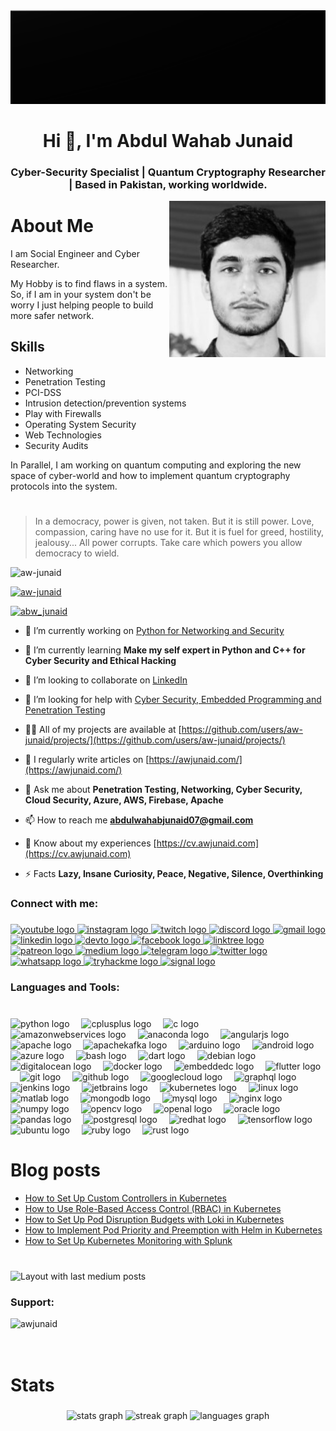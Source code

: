 <img align = "" src="https://github.com/aw-junaid/aw-junaid/blob/main/peakpx.jpg" width="1000" height="150" alt="awjunaid">
<h1 align="center">Hi 👋, I'm Abdul Wahab Junaid</h1>

<h3 align="center">Cyber-Security Specialist | Quantum Cryptography Researcher | Based in Pakistan, working worldwide.</h3>

<img class="rounded-image" src="https://github.com/aw-junaid/aw-junaid/blob/main/1668274976669.jpeg" alt="awjunaid" width="250" align="right">

# About Me

I am Social Engineer and Cyber Researcher. 

My Hobby is to find flaws in a system. So, if I am in your system don't be worry I just helping people to build more safer network.


<h2>Skills</h2>

<ul>
  <li>Networking</li>
  <li>Penetration Testing</li>
  <li>PCI-DSS</li>
  <li>Intrusion detection/prevention systems</li>
  <li>Play with Firewalls</li>
  <li>Operating System Security</li>
  <li> Web Technologies</li>
  <li>Security Audits</li>
   
</ul>  

In Parallel, I am working on quantum computing and exploring the new space of cyber-world and how to implement quantum cryptography protocols into the system.

#
<blockquote> In a democracy, power is given, not taken. But it is still power. Love, compassion, caring have no use for it. But it is fuel for greed, hostility,  jealousy... All power corrupts. Take care which powers you allow democracy to wield.
</blockquote>

<p align="left"> <img src="https://komarev.com/ghpvc/?username=aw-junaid&label=Profile%20views&color=000000&style=flat" alt="aw-junaid" /> </p>

<p align="left"> <a href="https://github.com/ryo-ma/github-profile-trophy"><img src="https://github-profile-trophy.vercel.app/?username=aw-junaid" alt="aw-junaid" /></a> </p>

<p align="left"> <a href="https://twitter.com/abw_junaid" target="blank"><img src="https://img.shields.io/twitter/follow/abw_junaid?logo=twitter&style=for-the-badge" alt="abw_junaid" /></a> </p>

- 🔭 I’m currently working on [Python for Networking and Security](https://github.com/aw-junaid/Python_For_Networking_and_Security)

- 🌱 I’m currently learning **Make my self expert in Python and C++ for Cyber Security and Ethical Hacking**

- 👯 I’m looking to collaborate on [LinkedIn](https://www.linkedin.com/in/aw-junaid/)

- 🤝 I’m looking for help with [Cyber Security, Embedded Programming and Penetration Testing](https://awjunaid.com/contact-me/)

- 👨‍💻 All of my projects are available at [https://github.com/users/aw-junaid/projects/](https://github.com/users/aw-junaid/projects/)

- 📝 I regularly write articles on [https://awjunaid.com/](https://awjunaid.com/)

- 💬 Ask me about **Penetration Testing, Networking, Cyber Security, Cloud Security, Azure, AWS, Firebase, Apache**

- 📫 How to reach me **abdulwahabjunaid07@gmail.com**

- 📄 Know about my experiences [https://cv.awjunaid.com](https://cv.awjunaid.com)

- ⚡ Facts **Lazy, Insane Curiosity, Peace, Negative, Silence, Overthinking**



<h3 align="left">Connect with me:</h3>

###

<div align="left">
  <a href="https://www.youtube.com/@awjunaid/featured" target="_blank">
    <img src="https://img.shields.io/static/v1?message=Youtube&logo=youtube&label=&color=FF0000&logoColor=white&labelColor=&style=plastic" height="27" alt="youtube logo"  />
  </a>
  <a href="https://www.instagram.com/4wji_in41d" target="_blank">
    <img src="https://img.shields.io/static/v1?message=Instagram&logo=instagram&label=&color=E4405F&logoColor=white&labelColor=&style=plastic" height="27" alt="instagram logo"  />
  </a>
  <a href="https://www.twitch.tv/awjunaid" target="_blank">
    <img src="https://img.shields.io/static/v1?message=Twitch&logo=twitch&label=&color=9146FF&logoColor=white&labelColor=&style=plastic" height="27" alt="twitch logo"  />
  </a>
  <a href="https://discord.gg/fy6MN3EQ" target="_blank">
    <img src="https://img.shields.io/static/v1?message=Discord&logo=discord&label=&color=7289DA&logoColor=white&labelColor=&style=plastic" height="27" alt="discord logo"  />
  </a>
  <a href="mailto:abdulwahabjunaid07@gmail.com" target="_blank">
    <img src="https://img.shields.io/static/v1?message=Gmail&logo=gmail&label=&color=D14836&logoColor=white&labelColor=&style=plastic" height="27" alt="gmail logo"  />
  </a>
  <a href="https://www.linkedin.com/in/aw-junaid" target="_blank">
    <img src="https://img.shields.io/static/v1?message=LinkedIn&logo=linkedin&label=&color=0077B5&logoColor=white&labelColor=&style=plastic" height="27" alt="linkedin logo"  />
  </a>
  <a href="https://dev.to/awjunaid" target="_blank">
    <img src="https://img.shields.io/static/v1?message=dev.to&logo=dev.to&label=&color=0A0A0A&logoColor=white&labelColor=&style=plastic" height="27" alt="devto logo"  />
  </a>
  <a href="https://www.facebook.com/abdulwahjunaid" target="_blank">
    <img src="https://img.shields.io/static/v1?message=Facebook&logo=facebook&label=&color=1877F2&logoColor=white&labelColor=&style=plastic" height="27" alt="facebook logo"  />
  </a>
  <a href="https://linktr.ee/awjunaid" target="_blank">
    <img src="https://img.shields.io/static/v1?message=Linktree&logo=linktree&label=&color=1de9b6&logoColor=white&labelColor=&style=plastic" height="27" alt="linktree logo"  />
  </a>
  <a href="https://www.patreon.com/awjunaid" target="_blank">
    <img src="https://img.shields.io/static/v1?message=Patreon&logo=patreon&label=&color=F96854&logoColor=white&labelColor=&style=plastic" height="27" alt="patreon logo"  />
  </a>
  <a href="https://medium.com/@aw-junaid" target="_blank">
    <img src="https://img.shields.io/static/v1?message=Medium&logo=medium&label=&color=12100E&logoColor=white&labelColor=&style=plastic" height="27" alt="medium logo"  />
  </a>
  <a href="https://t.me/aw_junaid" target="_blank">
    <img src="https://img.shields.io/static/v1?message=Telegram&logo=telegram&label=&color=2CA5E0&logoColor=white&labelColor=&style=plastic" height="27" alt="telegram logo"  />
  </a>
  <a href="https://twitter.com/abw_junaid" target="_blank">
    <img src="https://img.shields.io/static/v1?message=Twitter&logo=twitter&label=&color=1DA1F2&logoColor=white&labelColor=&style=plastic" height="27" alt="twitter logo"  />
  </a>
  <a href="https://whatsapp.com/channel/0029VaCXDFaDJ6H8eKO6bB1p" target="_blank">
    <img src="https://img.shields.io/static/v1?message=Whatsapp&logo=whatsapp&label=&color=25D366&logoColor=white&labelColor=&style=plastic" height="27" alt="whatsapp logo"  />
  </a>
  <a href="https://tryhackme.com/p/abdulwahabjunaid" target="_blank">
    <img src="https://img.shields.io/static/v1?message=TryHackMe&logo=tryhackme&label=&color=88cc14&logoColor=white&labelColor=&style=plastic" height="27" alt="tryhackme logo"  />
  </a>
  <a href="https://signal.group/#CjQKIIn4N7hSjCHxyHraz0LMLKOOxHWEM9vj6xrlx9cqLY4KEhD-GB0mJ0Q8Qn5iEB3R1kOk" target="_blank">
    <img src="https://img.shields.io/static/v1?message=Signal&logo=signal&label=&color=039BE5&logoColor=white&labelColor=&style=plastic" height="27" alt="signal logo"  />
  </a>
</div>

###

<h3 align="left">Languages and Tools:</h3>

###

<br clear="both">

<div align="left">
  <img src="https://cdn.jsdelivr.net/gh/devicons/devicon/icons/python/python-original.svg" height="33" alt="python logo"  />
  <img width="11" />
  <img src="https://cdn.jsdelivr.net/gh/devicons/devicon/icons/cplusplus/cplusplus-original.svg" height="33" alt="cplusplus logo"  />
  <img width="11" />
  <img src="https://cdn.jsdelivr.net/gh/devicons/devicon/icons/c/c-original.svg" height="33" alt="c logo"  />
  <img width="11" />
  <img src="https://cdn.jsdelivr.net/gh/devicons/devicon/icons/amazonwebservices/amazonwebservices-original.svg" height="33" alt="amazonwebservices logo"  />
  <img width="11" />
  <img src="https://cdn.jsdelivr.net/gh/devicons/devicon/icons/anaconda/anaconda-original.svg" height="33" alt="anaconda logo"  />
  <img width="11" />
  <img src="https://cdn.jsdelivr.net/gh/devicons/devicon/icons/angularjs/angularjs-original.svg" height="33" alt="angularjs logo"  />
  <img width="11" />
  <img src="https://cdn.jsdelivr.net/gh/devicons/devicon/icons/apache/apache-original.svg" height="33" alt="apache logo"  />
  <img width="11" />
  <img src="https://cdn.jsdelivr.net/gh/devicons/devicon/icons/apachekafka/apachekafka-original.svg" height="33" alt="apachekafka logo"  />
  <img width="11" />
  <img src="https://cdn.jsdelivr.net/gh/devicons/devicon/icons/arduino/arduino-original.svg" height="33" alt="arduino logo"  />
  <img width="11" />
  <img src="https://cdn.jsdelivr.net/gh/devicons/devicon/icons/android/android-original.svg" height="33" alt="android logo"  />
  <img width="11" />
  <img src="https://cdn.jsdelivr.net/gh/devicons/devicon/icons/azure/azure-original.svg" height="33" alt="azure logo"  />
  <img width="11" />
  <img src="https://cdn.jsdelivr.net/gh/devicons/devicon/icons/bash/bash-original.svg" height="33" alt="bash logo"  />
  <img width="11" />
  <img src="https://cdn.jsdelivr.net/gh/devicons/devicon/icons/dart/dart-original.svg" height="33" alt="dart logo"  />
  <img width="11" />
  <img src="https://cdn.jsdelivr.net/gh/devicons/devicon/icons/debian/debian-original.svg" height="33" alt="debian logo"  />
  <img width="11" />
  <img src="https://cdn.jsdelivr.net/gh/devicons/devicon/icons/digitalocean/digitalocean-original.svg" height="33" alt="digitalocean logo"  />
  <img width="11" />
  <img src="https://cdn.jsdelivr.net/gh/devicons/devicon/icons/docker/docker-original.svg" height="33" alt="docker logo"  />
  <img width="11" />
  <img src="https://cdn.jsdelivr.net/gh/devicons/devicon/icons/embeddedc/embeddedc-original.svg" height="33" alt="embeddedc logo"  />
  <img width="11" />
  <img src="https://cdn.jsdelivr.net/gh/devicons/devicon/icons/flutter/flutter-original.svg" height="33" alt="flutter logo"  />
  <img width="11" />
  <img src="https://cdn.jsdelivr.net/gh/devicons/devicon/icons/git/git-original.svg" height="33" alt="git logo"  />
  <img width="11" />
  <img src="https://cdn.jsdelivr.net/gh/devicons/devicon/icons/github/github-original.svg" height="33" alt="github logo"  />
  <img width="11" />
  <img src="https://cdn.jsdelivr.net/gh/devicons/devicon/icons/googlecloud/googlecloud-original.svg" height="33" alt="googlecloud logo"  />
  <img width="11" />
  <img src="https://cdn.jsdelivr.net/gh/devicons/devicon/icons/graphql/graphql-plain.svg" height="33" alt="graphql logo"  />
  <img width="11" />
  <img src="https://cdn.jsdelivr.net/gh/devicons/devicon/icons/jenkins/jenkins-line.svg" height="33" alt="jenkins logo"  />
  <img width="11" />
  <img src="https://cdn.jsdelivr.net/gh/devicons/devicon/icons/jetbrains/jetbrains-original.svg" height="33" alt="jetbrains logo"  />
  <img width="11" />
  <img src="https://cdn.jsdelivr.net/gh/devicons/devicon/icons/kubernetes/kubernetes-plain.svg" height="33" alt="kubernetes logo"  />
  <img width="11" />
  <img src="https://cdn.jsdelivr.net/gh/devicons/devicon/icons/linux/linux-original.svg" height="33" alt="linux logo"  />
  <img width="11" />
  <img src="https://cdn.jsdelivr.net/gh/devicons/devicon/icons/matlab/matlab-original.svg" height="33" alt="matlab logo"  />
  <img width="11" />
  <img src="https://cdn.jsdelivr.net/gh/devicons/devicon/icons/mongodb/mongodb-original.svg" height="33" alt="mongodb logo"  />
  <img width="11" />
  <img src="https://cdn.jsdelivr.net/gh/devicons/devicon/icons/mysql/mysql-original.svg" height="33" alt="mysql logo"  />
  <img width="11" />
  <img src="https://cdn.jsdelivr.net/gh/devicons/devicon/icons/nginx/nginx-original.svg" height="33" alt="nginx logo"  />
  <img width="11" />
  <img src="https://cdn.jsdelivr.net/gh/devicons/devicon/icons/numpy/numpy-original.svg" height="33" alt="numpy logo"  />
  <img width="11" />
  <img src="https://cdn.jsdelivr.net/gh/devicons/devicon/icons/opencv/opencv-original.svg" height="33" alt="opencv logo"  />
  <img width="11" />
  <img src="https://cdn.jsdelivr.net/gh/devicons/devicon/icons/openal/openal-original.svg" height="33" alt="openal logo"  />
  <img width="11" />
  <img src="https://cdn.jsdelivr.net/gh/devicons/devicon/icons/oracle/oracle-original.svg" height="33" alt="oracle logo"  />
  <img width="11" />
  <img src="https://cdn.jsdelivr.net/gh/devicons/devicon/icons/pandas/pandas-original.svg" height="33" alt="pandas logo"  />
  <img width="11" />
  <img src="https://cdn.jsdelivr.net/gh/devicons/devicon/icons/postgresql/postgresql-original.svg" height="33" alt="postgresql logo"  />
  <img width="11" />
  <img src="https://cdn.jsdelivr.net/gh/devicons/devicon/icons/redhat/redhat-original.svg" height="33" alt="redhat logo"  />
  <img width="11" />
  <img src="https://cdn.jsdelivr.net/gh/devicons/devicon/icons/tensorflow/tensorflow-original.svg" height="33" alt="tensorflow logo"  />
  <img width="11" />
  <img src="https://cdn.jsdelivr.net/gh/devicons/devicon/icons/ubuntu/ubuntu-plain.svg" height="33" alt="ubuntu logo"  />
  <img width="11" />
  <img src="https://cdn.jsdelivr.net/gh/devicons/devicon/icons/ruby/ruby-original.svg" height="33" alt="ruby logo"  />
  <img width="11" />
  <img src="https://cdn.jsdelivr.net/gh/devicons/devicon/icons/rust/rust-plain.svg" height="33" alt="rust logo"  />
</div>

###

###

# Blog posts

<!-- BLOG-POST-LIST:START -->
- [How to Set Up Custom Controllers in Kubernetes](https://awjunaid.com/kubernetes/how-to-set-up-custom-controllers-in-kubernetes/)
- [How to Use Role-Based Access Control &lpar;RBAC&rpar; in Kubernetes](https://awjunaid.com/kubernetes/how-to-use-role-based-access-control-rbac-in-kubernetes/)
- [How to Set Up Pod Disruption Budgets with Loki in Kubernetes](https://awjunaid.com/kubernetes/how-to-set-up-pod-disruption-budgets-with-loki-in-kubernetes/)
- [How to Implement Pod Priority and Preemption with Helm in Kubernetes](https://awjunaid.com/kubernetes/how-to-implement-pod-priority-and-preemption-with-helm-in-kubernetes/)
- [How to Set Up Kubernetes Monitoring with Splunk](https://awjunaid.com/kubernetes/how-to-set-up-kubernetes-monitoring-with-splunk/)
<!-- BLOG-POST-LIST:END -->

###

<br clear="both">

<div align="left">
  <img src="https://github-read-medium-git-main.pahlevikun.vercel.app/latest?limit=8&username=aw-junaid&theme=github_dark" alt="Layout with last medium posts"  />
</div>

###

<h3 align="left">Support:</h3>
<p><a href="https://www.buymeacoffee.com/awjunaid"> <img align="left" src="https://cdn.buymeacoffee.com/buttons/v2/default-black.png" height="70" width="250" alt="awjunaid" /></a></p><br><br>

 <br>

###
 
# Stats


###

<div align="center">
  <img src="https://github-readme-stats.vercel.app/api?username=aw-junaid&hide_title=false&hide_rank=false&show_icons=true&include_all_commits=true&count_private=true&disable_animations=false&theme=dark&locale=en&hide_border=false" height="150" alt="stats graph"  />
  <img src="https://streak-stats.demolab.com?user=aw-junaid&locale=en&mode=weekly&theme=dark&hide_border=false&border_radius=5" height="150" alt="streak graph"  />
  <img src="https://github-readme-stats.vercel.app/api/top-langs?username=aw-junaid&locale=en&hide_title=false&layout=compact&card_width=320&langs_count=10&theme=dark&hide_border=false" height="150" width="500" alt="languages graph"  />
</div>

###


###


